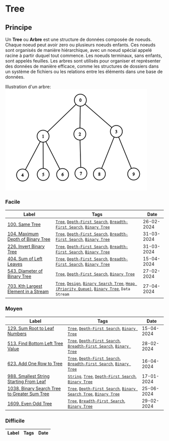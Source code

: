 # Tree

## Principe

Un **Tree** ou **Arbre** est une structure de données composée de noeuds. Chaque noeud peut avoir zero ou plusieurs noeuds enfants. Ces noeuds sont organisés de manière hiérarchique, avec un noeud spécial appelé racine à partir duquel tout commence.
Les noeuds terminaux, sans enfants, sont appelés feuilles. Les arbres sont utilisés pour organiser et représenter des données de manière efficace, comme les structures de dossiers dans un système de fichiers ou les relations entre les éléments dans une base de données.

Illustration d'un arbre:  
<img src="../imgs/skills/tree-1.png"/>

### Facile

| Label                                                                                                  | Tags                                                                                                                                                                                            | Date       |
| ------------------------------------------------------------------------------------------------------ | ----------------------------------------------------------------------------------------------------------------------------------------------------------------------------------------------- | ---------- |
| [100. Same Tree](../Probleme/0100.%20Same%20Tree/)                                                     | [`Tree`](./tree.md), [`Depth-First Search`](./dfs.md), [`Breadth-First Search`](./bfs.md), [`Binary Tree`](./binary_tree.md)                                                                    | 26-02-2024 |
| [104. Maximum Depth of Binary Tree](../Probleme/0104.%20Maximum%20Depth%20of%20Binary%20Tree/)         | [`Tree`](./tree.md), [`Depth-First Search`](./dfs.md), [`Breadth-First Search`](./bfs.md), [`Binary Tree`](./binary_tree.md)                                                                    | 31-03-2024 |
| [226. Invert Binary Tree](../Probleme/0226.%20Invert%20Binary%20Tree/)                                 | [`Tree`](./tree.md), [`Depth-First Search`](./dfs.md), [`Breadth-First Search`](./bfs.md), [`Binary Tree`](./binary_tree.md)                                                                    | 31-03-2024 |
| [404. Sum of Left Leaves](../Probleme/0404.%20Sum%20of%20Left%20Leaves/)                               | [`Tree`](./tree.md), [`Depth-First Search`](./dfs.md), [`Breadth-First Search`](./bfs.md), [`Binary Tree`](./binary_tree.md)                                                                    | 15-04-2024 |
| [543. Diameter of Binary Tree](../Probleme/0543.%20Diameter%20of%20Binary%20Tree/)                     | [`Tree`](./tree.md), [`Depth-First Search`](./dfs.md), [`Binary Tree`](./binary_tree.md)                                                                                                        | 27-02-2024 |
| [703. Kth Largest Element in a Stream](../Probleme/0703.%20Kth%20Largest%20Element%20in%20a%20Stream/) | [`Tree`](./tree.md), [`Design`](./design.md), [`Binary Search Tree`](./binary_search_tree.md), [`Heap (Priority Queue)`](./priority_queue.md), [`Binary Tree`](./binary_tree.md), `Data Stream` | 27-04-2024 |

### Moyen

| Label                                                                                                                   | Tags                                                                                                                                      | Date       |
| ----------------------------------------------------------------------------------------------------------------------- | ----------------------------------------------------------------------------------------------------------------------------------------- | ---------- |
| [129. Sum Root to Leaf Numbers](../Probleme/0129.%20Sum%20Root%20to%20Leaf%20Numbers/)                                  | [`Tree`](./tree.md), [`Depth-First Search`](./dfs.md), [`Binary Tree`](./binary_tree.md)                                                  | 15-04-2024 |
| [513. Find Bottom Left Tree Value](../Probleme/0513.%20Find%20Bottom%20Left%20Tree%20Value/)                            | [`Tree`](./tree.md), [`Depth-First Search`](./dfs.md), [`Breadth-First Search`](./bfs.md), [`Binary Tree`](./binary_tree.md)              | 28-02-2024 |
| [623. Add One Row to Tree](../Probleme/0623.%20Add%20One%20Row%20to%20Tree/)                                            | [`Tree`](./tree.md), [`Depth-First Search`](./dfs.md), [`Breadth-First Search`](./bfs.md), [`Binary Tree`](./binary_tree.md)              | 16-04-2024 |
| [988. Smallest String Starting From Leaf](../Probleme/0988.%20Smallest%20String%20Starting%20From%20Leaf/)              | [`String`](./string.md), [`Tree`](./tree.md), [`Depth-First Search`](./dfs.md), [`Binary Tree`](./binary_tree.md)                         | 17-01-2024 |
| [1038. Binary Search Tree to Greater Sum Tree](../Probleme/1038.%20Binary%20Search%20Tree%20to%20Greater%20Sum%20Tree/) | [`Tree`](./tree.md), [`Depth-First Search`](./dfs.md), [`Binary Search Tree`](./binary_search_tree.md), [`Binary Tree`](./binary_tree.md) | 25-06-2024 |
| [1609. Even Odd Tree](../Probleme/1609.%20Even%20Odd%20Tree/)                                                           | [`Tree`](./tree.md), [`Breadth-First Search`](./bfs.md), [`Binary Tree`](./binary_tree.md)                                                | 29-02-2024 |

### Difficile

| Label | Tags | Date |
| ----- | ---- | ---- |
